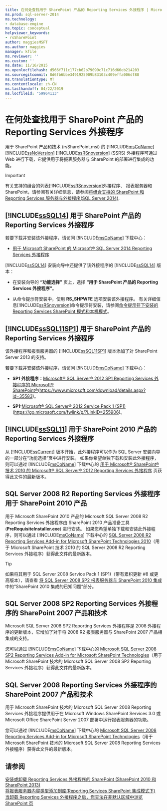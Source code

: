 ```yaml
---
title: 在何处查找用于 SharePoint 产品的 Reporting Services 外接程序 | Microsoft Docs
ms.prod: sql-server-2014
ms.technology:
- database-engine
ms.topic: conceptual
helpviewer_keywords:
- rsSharePoint
author: maggiesMSFT
ms.author: maggies
manager: kfile
ms.reviewer: ''
ms.custom: ''
ms.date: 11/16/2015
ms.openlocfilehash: d566f711c177cb62b79099c71c716d66eb214203
ms.sourcegitcommit: 8d6fb6bbe3491925909b83103c409effa006df88
ms.translationtype: MT
ms.contentlocale: zh-CN
ms.lasthandoff: 04/22/2019
ms.locfileid: "59964113"
---
```

# <a name="where-to-find-the-reporting-services-add-in-for-sharepoint-products"></a>在何处查找用于 SharePoint 产品的 Reporting Services 外接程序

用于 SharePoint 产品和技术 (rsSharePoint.msi) 的 [!INCLUDE[msCoName](../../includes/msconame-md.md)] [!INCLUDE[ssNoVersion](../../includes/ssnoversion-md.md)] [!INCLUDE[ssRSnoversion](../../includes/ssrsnoversion-md.md)] (SSRS) 外接程序可通过 Web 进行下载，它提供用于将报表服务器与 SharePoint 的部署进行集成的功能。  
  
> [!IMPORTANT]  
>  有关支持的组合的列表[!INCLUDE[ssRSnoversion](../../includes/ssrsnoversion-md.md)]外接程序、 报表服务器和 SharePoint，请参阅有关详细信息，请参阅[将组合支持的 SharePoint 和 Reporting Services 服务器与外接程序&#40;SQL Server 2014&#41;](supported-combinations-of-sharepoint-and-reporting-services-server.md).  
  
##  <a name="bkmk_sql14"></a> [!INCLUDE[ssSQL14](../../includes/sssql14-md.md)] 用于 SharePoint 产品的 Reporting Services 外接程序  
 若要下载并安装该外接程序，请访问 [!INCLUDE[msCoName](../../includes/msconame-md.md)] 下载中心：  
  
-   [用于 Microsoft SharePoint 的 Microsoft® SQL Server 2014 Reporting Services 外接程序](https://go.microsoft.com/fwlink/?LinkID=324852)  
  
 [!INCLUDE[ssSQL14](../../includes/sssql14-md.md)] 安装向导中还提供了该外接程序的 [!INCLUDE[ssSQL14](../../includes/sssql14-md.md)] 版本：  
  
-   在安装向导的 **“功能选择”** 页上，选择 **“用于 SharePoint 产品的 Reporting Services 外接程序”**。  
  
-   从命令提示符安装中，使用 **RS_SHPWFE** 选项安装该外接程序。 有关详细信息[!INCLUDE[ssRSnoversion](../../includes/ssrsnoversion-md.md)]命令提示符安装，请参阅[命令提示符下安装的 Reporting Services SharePoint 模式和本机模式](install-reporting-services-at-the-command-prompt.md)。  
  
##  <a name="bkmk_sql11sp1"></a> [!INCLUDE[ssSQL11SP1](../../includes/sssql11sp1-md.md)] 用于 SharePoint 产品的 Reporting Services 外接程序  
 该外接程序和报表服务器的 [!INCLUDE[ssSQL11SP1](../../includes/sssql11sp1-md.md)] 版本添加了对 SharePoint Server 2013 的支持。  
  
 若要下载并安装该外接程序，请访问 [!INCLUDE[msCoName](../../includes/msconame-md.md)] 下载中心：  
  
-   **SP1 外接程序：**[Microsoft® SQL Server® 2012 SP1 Reporting Services 外接程序的 Microsoft® SharePoint®](https://www.microsoft.com/download/details.aspx?id=35583)(https://www.microsoft.com/download/details.aspx?id=35583)。  
  
-   **SP1:**[Microsoft® SQL Server® 2012 Service Pack 1 (SP1)](https://go.microsoft.com/fwlink/p/?LinkID=255906) (https://go.microsoft.com/fwlink/p/?LinkID=255906)。  
  
##  <a name="bkmk_sql11"></a> [!INCLUDE[ssSQL11](../../includes/sssql11-md.md)] 用于 SharePoint 2010 产品的 Reporting Services 外接程序  
 从 [!INCLUDE[ssCurrent](../../includes/sscurrent-md.md)] 版本开始，此外接程序可以作为 SQL Server 安装向导的一部分在“功能选择”页中进行安装。 如果你希望单独下载和安装此外接程序，则可以通过 [!INCLUDE[msCoName](../../includes/msconame-md.md)] 下载中心的 [用于 Microsoft® SharePoint® 技术 2010 的 Microsoft® SQL Server® 2012 Reporting Services 外接程序](https://go.microsoft.com/fwlink/?LinkID=207242) 页获得此文件的最新版本。  
  
##  <a name="bkmk_sql2008r2"></a> SQL Server 2008 R2 Reporting Services 外接程序用于 SharePoint 2010 产品  
 用于 Microsoft SharePoint 2010 产品的 Microsoft SQL Server 2008 R2 Reporting Services 外接程序由 SharePoint 2010 产品准备工具 (**PreRequisiteInstaller.exe**) 进行安装。 如果您希望单独下载和安装此外接程序，则可以通过 [!INCLUDE[msCoName](../../includes/msconame-md.md)] 下载中心的 [SQL Server 2008 R2 Reporting Services Add-in for Microsoft SharePoint Technologies 2010](https://go.microsoft.com/fwlink/?LinkID=164654)（用于 Microsoft SharePoint 技术 2010 的 SQL Server 2008 R2 Reporting Services 外接程序）获得此文件的最新版本。  
  
> [!TIP]  
>  如果将其用于 SQL Server 2008 Service Pack 1 (SP1)（带有累积更新 #8 或更高版本），请查看 [将 SQL Server 2008 SP2 报表服务器与 SharePoint 2010 集成](https://technet.microsoft.com/library/ff946055%28SQL.100%29.aspx)中的“SharePoint 2010 集成的已知问题”部分。  
  
##  <a name="bkmk_sql2008sp2"></a> SQL Server 2008 SP2 Reporting Services 外接程序的 SharePoint 2007 产品和技术  
 Microsoft SQL Server 2008 SP2 Reporting Services 外接程序是 2008 外接程序的更新版本，它增加了对于将 2008 R2 报表服务器与 SharePoint 2007 产品相集成的支持。  
  
 您可以通过 [!INCLUDE[msCoName](../../includes/msconame-md.md)] 下载中心的 [Microsoft SQL Server 2008 SP2 Reporting Services Add-in for Microsoft SharePoint Technologies](https://go.microsoft.com/fwlink/?LinkID=204594)（用于 Microsoft SharePoint 技术的 Microsoft SQL Server 2008 SP2 Reporting Services 外接程序）获得此文件的最新版本。  
  
##  <a name="bkmk_sql2008"></a> SQL Server 2008 Reporting Services 外接程序的 SharePoint 2007 产品和技术  
 用于 Microsoft SharePoint 技术的 Microsoft SQL Server 2008 Reporting Services 外接程序提供用于在 Microsoft Windows SharePoint Services 3.0 或 Microsoft Office SharePoint Server 2007 部署中运行报表服务器的功能。  
  
 您可以通过 [!INCLUDE[msCoName](../../includes/msconame-md.md)] 下载中心的 [Microsoft SQL Server 2008 Reporting Services Add-in for Microsoft SharePoint Technologies](https://www.microsoft.com/download/details.aspx?id=622)（用于 Microsoft SharePoint 技术的 Microsoft SQL Server 2008 Reporting Services 外接程序）获得此文件的最新版本。  
  
## <a name="see-also"></a>请参阅  
 [安装或卸载 Reporting Services 外接程序的 SharePoint &#40;SharePoint 2010 和 SharePoint 2013&#41;](install-or-uninstall-the-reporting-services-add-in-for-sharepoint.md)   
 [将报表服务器内容类型添加到库&#40;Reporting Services SharePoint 集成模式下&#41;](../add-reporting-services-content-types-to-a-sharepoint-library.md)   
 [当卸载 Reporting Services 外接程序之后，您无法在非默认区域中浏览 SharePoint 页](https://support.microsoft.com/kb/2009212)  
  
  
